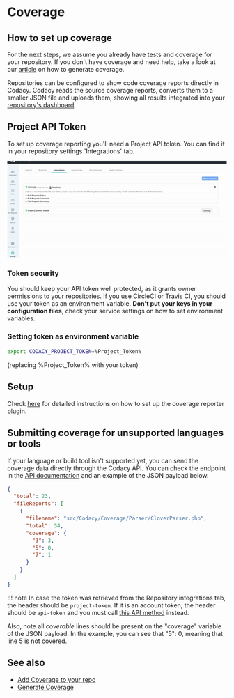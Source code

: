 # Coverage

## How to set up coverage

For the next steps, we assume you already have tests and coverage for your repository. If you don't have coverage and need help, take a look at our [article](generate-coverage.md) on how to generate coverage.

Repositories can be configured to show code coverage reports directly in Codacy. Codacy reads the source coverage reports, converts them to a smaller JSON file and uploads them, showing all results integrated into your [repository's dashboard](../repositories/repository-dashboard-overview.md).

## Project API Token

To set up coverage reporting you'll need a Project API token. You can find it in your repository settings 'Integrations' tab.

<img src="/images/Jun-06-2017_14-30-02.gif" width="650" />

### Token security

You should keep your API token well protected, as it grants owner permissions to your repositories. If you use CircleCI or Travis CI, you should use your token as an environment variable. **Don't put your keys in your configuration files**, check your service settings on how to set environment variables.

### Setting token as environment variable

```bash
export CODACY_PROJECT_TOKEN=%Project_Token%
```

(replacing %Project_Token% with your token)

## Setup

Check [here](https://github.com/codacy/codacy-coverage-reporter/blob/master/docs/index.md) for detailed instructions on how to set up the coverage reporter plugin.

## Submitting coverage for unsupported languages or tools

If your language or build tool isn't supported yet, you can send the coverage data directly through the Codacy API. You can check the endpoint in the [API documentation](https://api.codacy.com/swagger#savecoverage) and an example of the JSON payload below.

```json
{
  "total": 23,
  "fileReports": [
    {
      "filename": "src/Codacy/Coverage/Parser/CloverParser.php",
      "total": 54,
      "coverage": {
        "3": 3,
        "5": 0,
        "7": 1
      }
    }
  ]
}
```

!!! note
In case the token was retrieved from the Repository integrations tab, the header should be `project-token`. If it is an account token, the header should be `api-token` and you must call [this API method](https://api.codacy.com/swagger#savecoveragewithprojectname) instead.

Also, note all _coverable_ lines should be present on the "coverage" variable of the JSON payload. In the example, you can see that "5": 0, meaning that line 5 is not covered.

## See also

-   [Add Coverage to your repo](add-coverage-to-your-repo.md)
-   [Generate Coverage](generate-coverage.md)
